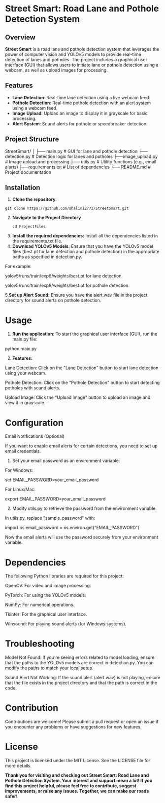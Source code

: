 # Street Smart: Road Lane and Pothole Detection System

## Overview

**Street Smart** is a road lane and pothole detection system that leverages the power of computer vision and YOLOv5 models to provide real-time detection of lanes and potholes. The project includes a graphical user interface (GUI) that allows users to initiate lane or pothole detection using a webcam, as well as upload images for processing.

## Features

- **Lane Detection**: Real-time lane detection using a live webcam feed.
- **Pothole Detection**: Real-time pothole detection with an alert system using a webcam feed.
- **Image Upload**: Upload an image to display it in grayscale for basic processing.
- **Alert System**: Sound alerts for pothole or speedbreaker detection.

## Project Structure
StreetSmart/ │ ├── main.py                        # GUI for lane and pothole detection 
               ├── detection.py                   # Detection logic for lanes and potholes
               ├──image_upload.py                # Image upload and  processing
               ├── utils.py                       # Utility functions (e.g., email alerts) 
               ├──requirements.txt                # List of dependencies
            └── README.md                      # Project documentation

  ## Installation
  1. **Clone the repository**:
   ```
   git clone https://github.com/shalini2773/StreetSmart.git
   ```
  2. **Navigate to the Project Directory**
     ```
     cd ProjectFiles
     ```
  3. **Install the required dependencies:** Install all the dependencies listed in the requirements.txt file. 
  4. **Download YOLOv5 Models:** Ensure that you have the YOLOv5 model files (best.pt for lane detection and pothole detection) in the appropriate paths as specified in detection.py.

For example:

yolov5/runs/train/exp6/weights/best.pt for lane detection.

yolov5/runs/train/exp8/weights/best.pt for pothole detection.

5.**Set up Alert Sound:** Ensure you have the alert.wav file in the project directory for sound alerts on pothole detection.

# Usage

1. **Run the application:** To start the graphical user interface (GUI), run the main.py file:

python main.py


2. **Features:**

Lane Detection: Click on the "Lane Detection" button to start lane detection using your webcam.

Pothole Detection: Click on the "Pothole Detection" button to start detecting potholes with sound alerts.

Upload Image: Click the "Upload Image" button to upload an image and view it in grayscale.

# Configuration

Email Notifications (Optional)

If you want to enable email alerts for certain detections, you need to set up email credentials.

1. Set your email password as an environment variable:

For Windows:

set EMAIL_PASSWORD=your_email_password

For Linux/Mac:

export EMAIL_PASSWORD=your_email_password



2. Modify utils.py to retrieve the password from the environment variable:

In utils.py, replace "sample_password" with:

import os
email_password = os.environ.get("EMAIL_PASSWORD")

Now the email alerts will use the password securely from your environment variable.

# Dependencies

The following Python libraries are required for this project:

OpenCV: For video and image processing.

PyTorch: For using the YOLOv5 models.

NumPy: For numerical operations.

Tkinter: For the graphical user interface.

Winsound: For playing sound alerts (for Windows systems).

# Troubleshooting

Model Not Found: If you're seeing errors related to model loading, ensure that the paths to the YOLOv5 models are correct in detection.py. You can modify the paths to match your local setup.

Sound Alert Not Working: If the sound alert (alert.wav) is not playing, ensure that the file exists in the project directory and that the path is correct in the code.

# Contribution

Contributions are welcome! Please submit a pull request or open an issue if you encounter any problems or have suggestions for new features.

# License

This project is licensed under the MIT License. See the LICENSE file for more details.

**Thank you for visiting and checking out Street Smart: Road Lane and Pothole Detection System. Your interest and support mean a lot! If you find this project helpful, please feel free to contribute, suggest improvements, or raise any issues. Together, we can make our roads safer!**






